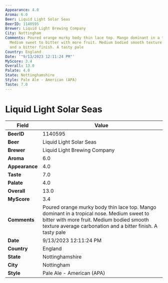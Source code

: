```yaml
---
Appearance: 4.0
Aroma: 6.0
Beer: Liquid Light Solar Seas
BeerID: 1140595
Brewer: Liquid Light Brewing Company
City: Nottingham
Comments: Poured orange murky body thin lace top. Mango dominant in a tropical nose.
  Medium sweet to bitter with more fruit. Medium bodied smooth texture average carbonation
  and a bitter finish. A tasty pale
Country: England
Date: '"9/13/2023 12:11:24 PM"'
MyScore: 3.4
Overall: 13.0
Palate: 4.0
State: Nottinghamshire
Style: Pale Ale - American (APA)
Taste: 7.0
---
```


# Liquid Light Solar Seas

| Field         | Value |
|---------------|-------|
| **BeerID** | 1140595 |
| **Beer** | Liquid Light Solar Seas |
| **Brewer** | Liquid Light Brewing Company |
| **Aroma** | 6.0 |
| **Appearance** | 4.0 |
| **Taste** | 7.0 |
| **Palate** | 4.0 |
| **Overall** | 13.0 |
| **MyScore** | 3.4 |
| **Comments** | Poured orange murky body thin lace top. Mango dominant in a tropical nose. Medium sweet to bitter with more fruit. Medium bodied smooth texture average carbonation and a bitter finish. A tasty pale |
| **Date** | 9/13/2023 12:11:24 PM |
| **Country** | England |
| **State** | Nottinghamshire |
| **City** | Nottingham |
| **Style** | Pale Ale - American (APA) |
